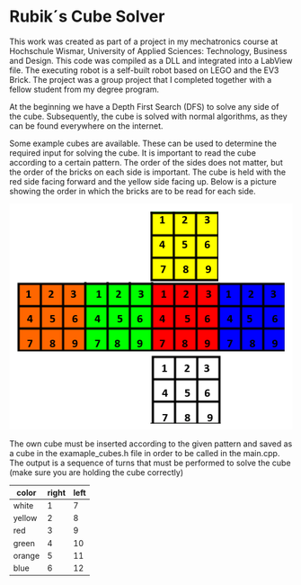 # Rubik´s Cube Solver
This work was created as part of a project in my mechatronics course at Hochschule Wismar, University of Applied Sciences: Technology, Business and Design. This code was compiled as a DLL and integrated into a LabView file. The executing robot is a self-built robot based on LEGO and the EV3 Brick.
The project was a group project that I completed together with a fellow student from my degree program.


At the beginning we have a Depth First Search (DFS) to solve any side of the cube. Subsequently, the cube is solved with normal algorithms, as they can be found everywhere on the internet.


Some example cubes are available. These can be used to determine the required input for solving the cube. 
It is important to read the cube according to a certain pattern.
The order of the sides does not matter, but the order of the bricks on each side is important.
The cube is held with the red side facing forward and the yellow side facing up. Below is a picture showing the order in which the bricks are to be read for each side.

![alt text](https://github.com/snech99/Rubiks_cube_solver/blob/main/cube.png?raw=true)



The own cube must be inserted according to the given pattern and saved as a cube in the examaple_cubes.h file in order to be called in the main.cpp.
The output is a sequence of turns that must be performed to solve the cube (make sure you are holding the cube correctly)

| color | right | left | 
|-------|-------|------|
| white | 1     |  7   |
| yellow| 2     |   8  |
| red | 3     |  9   |
| green| 4     |   10  |
| orange | 5     | 11   |
| blue| 6   |   12  |
